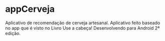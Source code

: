 # appCerveja
Aplicativo de recomendação de cerveja artesanal.
Aplicativo feito baseado no app que é visto no Livro Use a cabeça! Desenvolvendo para Android 2ª edição.
